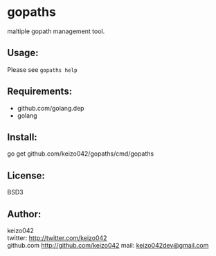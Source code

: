 gopaths
=======

maltiple gopath management tool.


Usage:
------

Please see `gopaths help`  


Requirements:
-------------
- github.com/golang.dep
- golang 

Install:
--------

go get github.com/keizo042/gopaths/cmd/gopaths

License:
--------
BSD3

Author:
-------
keizo042  
twitter: http://twitter.com/keizo042  
github.com http://github.com/keizo042
mail: keizo042dev@gmail.com
